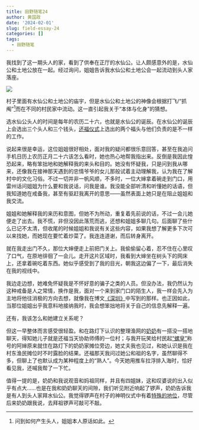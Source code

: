 ```yaml
---
title: 田野随笔24
author: 黄国政
date: '2024-02-01'
slug: field-essay-24
categories: []
tags:
  - 田野随笔
---
```


<!--more-->

我找到了这一期头人的家，看到了供奉在正厅的水仙公。让人颇感意外的是，水仙公和土地公放在一起。经过询问，姐姐告诉我水仙公和土地公会一起流动到头人家落座。

<img src="https://guozheng.rbind.io/posts/2024/02/02-01-god.jpg" />

村子里面有水仙公和土地公的庙宇，但是水仙公和土地公的神像会根据打飞/“抓阄”[^zhuajiu]而在不同的村民家中流动。这一直引起我关于“本体与化身”的猜想。
[^zhuajiu]: 问到如何产生头人，姐姐本人原话如此。

选水仙公头人的时间是每年的农历二十六，也就是水仙公的诞辰。在水仙公的诞辰上会选出三个头人和三个钱头，[还福仪式](https://guozheng.rbind.io/posts/2024/01/field-essay-15)上选出的两个福头与他们负责的是不一样的工作。

说起来很是幸运，这位姐姐很好相处，面对我的疑问都很乐意回答，甚至在我追问手机日历上农历正月二十六该怎么看时，她也热心地帮我指出来。反倒是我因此惶恐起来，略有笨拙地和她解释我的来头和目的。她没有怀疑我，只是问到我从哪来，还像我在接神那天遇到的忠情爷爷的女儿那般试着主动理解我，认为我在了解村中的文化习俗。不过一切并非一帆风顺，不多时，一位大婶拿着碗走到门口，用雷州话问姐姐为什么要和我说话，问我是谁。我没能全部听清和听懂她的话语，但我知道她在戒备我，甚至有驱赶我离开的意思——虽然表面上她只是在阻止姐姐和我交流。

姐姐和她解释我的来历和意图，但她不为所动，重复着先前说的话，不过一会儿她便走了出去。我不慌，非但没因此落荒而逃，还想和姐姐多聊几句。后面聊了些什么已记不太清，但收尾的时候姐姐和我说有关这些内容，如果我想了解更多下次可以来找她，而她现在要忙着炒菜了。我连连道谢，而后转身离开。

就在我走出门不久，那位大婶便走上前把门关上。我偷偷留心着，忍不住在心里叹了口气，在原地徘徊了一会儿。走开这片区域时，我看到大婶坐在树头下的网床上，还拿着碗吃着东西。她似乎感受到了我的目光，朝我这边偏了一下，最后消失在我的视线中。

我边走边想，她难免怀疑我是不怀好意的骗子之类的人员。但没办法，我仍然认为这种戒备是人之常情，换作是我，面对一个来到家门口的陌生人，我一样会先入为主地将他往消极的方向去想，就像我在博文[《深圳》](https://guozheng.rbind.io/posts/2023/06/shenzhen/)中写到的那样。也正因如此，当那位姐姐出乎我意料地接纳我时，我会想笨拙地将关于自己的信息先解释一遍。

还有，我该怎么和她建立关系呢？

但这一早整体而言感受很轻盈。和在路灯下认识的整理渔网的[奶奶](https://guozheng.rbind.io/posts/2023/12/field-essay-9/)有一搭没一搭地聊天，得知她儿子就是还福当天协助师傅的一位村；与我开玩笑给村民起[“螺皇”](https://guozheng.rbind.io/posts/2024/01/field-essay-21/)称号的阿婶原来就住在路灯下的奶奶家摊位旁边，她丈夫我也见过，和她认识是我在村东渔民摊位时不时露脸的结果。还福那天我问过她公和祖的名字，虽然聊得不多，但聊上了也默认成为某种程度上的“熟人”。今天她用推车拉浮排入海时，恰好看见我，还喊我帮了一下忙。

值得一提的是，奶奶和我说观音和妈祖同样，并且有四姐妹，这和叹婆说的出入似乎有点大……也是在我和奶奶聊天的间隙，我们听见附近响起了锣声，奶奶告诉我是有人到头人家拜水仙公。我觉得锣声在村子的神明仪式中有着[特殊的地位](https://guozheng.rbind.io/posts/2024/01/field-essay-23/)，尽管后来奶奶跟我说，去拜祖锣声可敲可不敲。